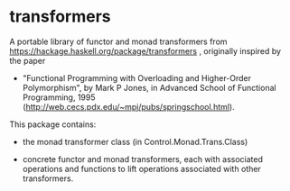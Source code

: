 transformers
============

A portable library of functor and monad transformers from
https://hackage.haskell.org/package/transformers
, originally inspired by the paper

  *  "Functional Programming with Overloading and Higher-Order Polymorphism",
     by Mark P Jones, in Advanced School of Functional Programming, 1995
     (http://web.cecs.pdx.edu/~mpj/pubs/springschool.html).

This package contains:

  *  the monad transformer class (in Control.Monad.Trans.Class)

  *  concrete functor and monad transformers, each with associated operations and functions to lift operations associated with other transformers.
